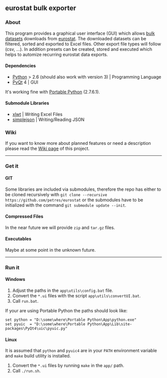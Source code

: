 ## eurostat bulk exporter
### About
This program provides a graphical user interface (GUI) which allows [bulk datasets](http://epp.eurostat.ec.europa.eu/portal/page/portal/statistics/bulk_download) downloads from [eurostat](http://epp.eurostat.ec.europa.eu/). The downloaded datasets can be filtered, sorted and exported to Excel files. Other export file types will follow (csv, ...). In addition presets can be created, stored and executed which helps to automize recurring eurostat data exports.

#### Dependencies
* [Python](https://www.python.org/) > 2.6  (should also work with version 3) | Programming Language
* [PyQt](http://www.riverbankcomputing.com/software/pyqt) 4 | GUI 

It's working fine with [Portable Python](http://portablepython.com/) (2.7.6.1). 

#### Submodule Libraries
* [xlwt](http://www.python-excel.org/) | Writing Excel Files
* [simplejson](http://simplejson.readthedocs.org/) | Writing/Reading JSON

### Wiki
If you want to know more about planned features or need a description please read the [Wiki page](http://github.com/petres/eurostat/wiki) of this project.

___

### Get it
#### GIT
Some libraries are included via submodules, therefore the repo has either to be cloned recursively with 
`git clone --recursive https://github.com/petres/eurostat` 
or the submodules have to be initialized with the command 
`git submodule update --init`. 

#### Compressed Files
In the near future we will provide `zip` and `tar.gz` files.

#### Executables
Maybe at some point in the unknown future.

___

### Run it
#### Windows
1.  Adjust the paths in the `app\utils\config.bat` file.
1.  Convert the `*.ui` files with the script `app\utils\convertUI.bat`.
1.  Call `run.bat`.

If your are using Portable Python the paths should look like:
```Batchfile
set python = "D:\some\where\Portable Python\App\python.exe"
set pyuic  = "D:\some\where\Portable Python\App\Lib\site-packages\PyQt4\uic\pyuic.py"
```

#### Linux
It is assumed that `python` and `pyuic4` are in your `PATH` environment variable and `make` build utility is installed.

1.  Convert the `*.ui` files by running `make` in the `app/` path.
1.  Call `./run.sh`.
